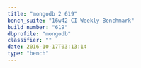 ```yaml
---
title: "mongodb 2 619"
bench_suite: "16w42 CI Weekly Benchmark"
build_number: "619"
dbprofile: "mongodb"
classifier: ""
date: 2016-10-17T03:13:14
type: "bench"
---
```

